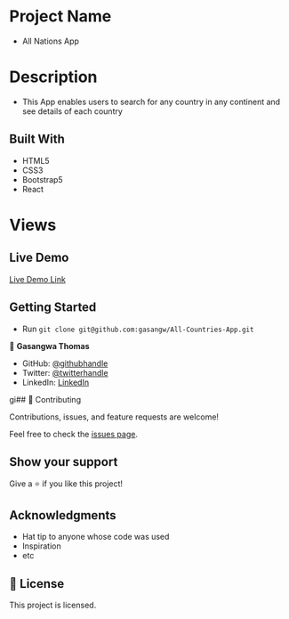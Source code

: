 # Project Name

- All Nations App

# Description 
- This App enables users to search for any country in any continent and see details of each country

## Built With

- HTML5
- CSS3
- Bootstrap5
- React

# Views

## Live Demo

[Live Demo Link]()


## Getting Started
- Run `git clone git@github.com:gasangw/All-Countries-App.git`


👤 **Gasangwa Thomas**

- GitHub: [@githubhandle](https://github.com/gasangw)
- Twitter: [@twitterhandle](https://twitter.com/ThomasGasangwa)
- LinkedIn: [LinkedIn](https://www.linkedin.com/in/gasangwa-thomas-84197222a/)

gi## 🤝 Contributing

Contributions, issues, and feature requests are welcome!

Feel free to check the [issues page](https://github.com/gasangw/All-Countries-App/issues).

## Show your support

Give a ⭐️ if you like this project!

## Acknowledgments

- Hat tip to anyone whose code was used
- Inspiration
- etc

## 📝 License

This project is licensed.
